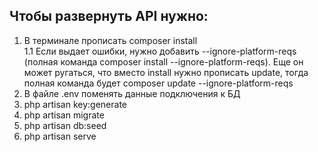 ## Чтобы развернуть API нужно:
1. В терминале прописать composer install
<br>1.1 Если выдает ошибки, нужно добавить --ignore-platform-reqs (полная команда composer install --ignore-platform-reqs). Еще он может ругаться, что вместо install нужно прописать update, тогда полная команда будет composer update --ignore-platform-reqs
2. В файле .env поменять данные подключения к БД
3. php artisan key:generate
3. php artisan migrate
4. php artisan db:seed
5. php artisan serve
